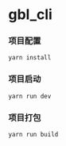 # gbl_cli

### 项目配置
```
yarn install
```

### 项目启动
```
yarn run dev
```

### 项目打包
```
yarn run build
```

